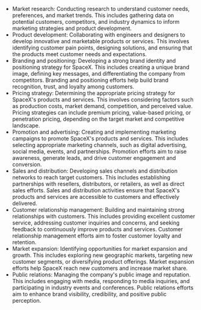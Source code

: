 
- Market research: Conducting research to understand customer needs, preferences, and market trends. This includes gathering data on potential customers, competitors, and industry dynamics to inform marketing strategies and product development.
- Product development: Collaborating with engineers and designers to develop innovative and marketable products or services. This involves identifying customer pain points, designing solutions, and ensuring that the products meet customer needs and expectations.
- Branding and positioning: Developing a strong brand identity and positioning strategy for SpaceX. This includes creating a unique brand image, defining key messages, and differentiating the company from competitors. Branding and positioning efforts help build brand recognition, trust, and loyalty among customers.
- Pricing strategy: Determining the appropriate pricing strategy for SpaceX's products and services. This involves considering factors such as production costs, market demand, competition, and perceived value. Pricing strategies can include premium pricing, value-based pricing, or penetration pricing, depending on the target market and competitive landscape.
- Promotion and advertising: Creating and implementing marketing campaigns to promote SpaceX's products and services. This includes selecting appropriate marketing channels, such as digital advertising, social media, events, and partnerships. Promotion efforts aim to raise awareness, generate leads, and drive customer engagement and conversion.
- Sales and distribution: Developing sales channels and distribution networks to reach target customers. This includes establishing partnerships with resellers, distributors, or retailers, as well as direct sales efforts. Sales and distribution activities ensure that SpaceX's products and services are accessible to customers and effectively delivered.
- Customer relationship management: Building and maintaining strong relationships with customers. This includes providing excellent customer service, addressing customer inquiries and concerns, and seeking feedback to continuously improve products and services. Customer relationship management efforts aim to foster customer loyalty and retention.
- Market expansion: Identifying opportunities for market expansion and growth. This includes exploring new geographic markets, targeting new customer segments, or diversifying product offerings. Market expansion efforts help SpaceX reach new customers and increase market share.
- Public relations: Managing the company's public image and reputation. This includes engaging with media, responding to media inquiries, and participating in industry events and conferences. Public relations efforts aim to enhance brand visibility, credibility, and positive public perception.



